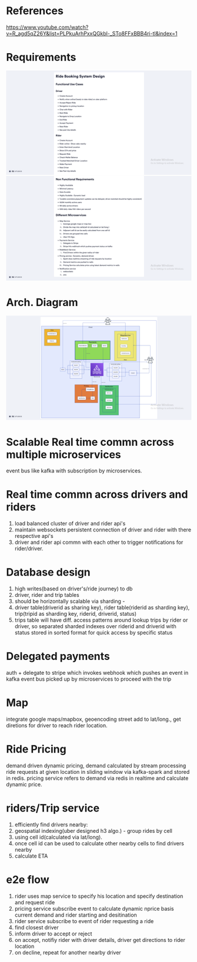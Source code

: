 # References
https://www.youtube.com/watch?v=R_agd5qZ26Y&list=PLPkuArhPxxQGkbl-_STo8FFxBBB4ri-tl&index=1

# Requirements
![](https://github.com/khatwaniNikhil/SystemDesign/blob/main/images/Screenshot%20(36).png)
![](https://github.com/khatwaniNikhil/SystemDesign/blob/main/images/Screenshot%20(38).png)

# Arch. Diagram
![](https://github.com/khatwaniNikhil/SystemDesign/blob/main/images/Screenshot%20(39).png)

# Scalable Real time commn across multiple microservices
event bus like kafka with subscription by microservices.

# Real time commn across drivers and riders
1. load balanced cluster of driver and rider api's
2. maintain websockets persistent connection of driver and rider with there respective api's
3. driver and rider api commn with each other to trigger notifications for rider/driver.

# Database design
1. high writes(based on driver's/ride journey) to db 
2. driver, rider and trip tables 
3. should be horizontally scalable via sharding - 
4. driver table(driverid as sharing key), rider table(riderid as sharding key), trip(tripid as sharding key, riderid, driverid, status)
5. trips table will have diff. access patterns around lookup trips by rider or driver, so separated sharded indexes over riderid and driverid with status stored in sorted format for quick access by specific status

# Delegated payments
auth + delegate to stripe which invokes webhook which pushes an event in kafka event bus picked up by microservices to proceed with the trip

# Map 
integrate google maps/mapbox, geoencoding street add to lat/long., get diretions for driver to reach rider location.

# Ride Pricing
demand driven dynamic pricing, demand calculated by stream processing ride requests at given location in sliding window via kafka-spark and stored in redis.
pricing service refers to demand via redis in realtime and calculate dynamic price.

# riders/Trip service 
1. efficiently find drivers nearby:
2. geospatial indexing(uber designed h3 algo.) - group rides by cell
3. using cell id(calculated via lat/long).
4. once cell id can be used to calculate other nearby cells to find drivers nearby
5. calculate ETA

# e2e flow
1. rider uses map service to specify his location and specify destination and request ride
2. pricing service subscribe event to calculate dynamic nprice basis current demand and rider starting and desitination
3. rider service subscribe to event of rider requesting a ride
4. find closest driver
5. inform driver to accept or reject
6. on accept, notifiy rider with driver details, driver get directions to rider location
7. on decline, repeat for another nearby driver
	
	
		



